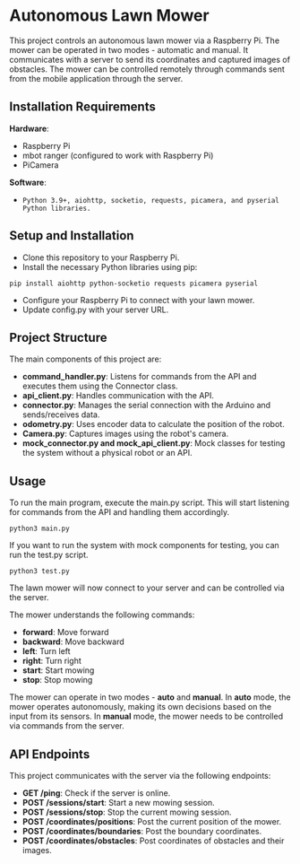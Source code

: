 # Autonomous Lawn Mower

This project controls an autonomous lawn mower via a Raspberry Pi. The mower can be operated in two modes - automatic and manual. It communicates with a server to send its coordinates and captured images of obstacles. The mower can be controlled remotely through commands sent from the mobile application through the server.

## Installation Requirements

**Hardware**:

- Raspberry Pi
- mbot ranger (configured to work with Raspberry Pi)
- PiCamera

**Software**:

- `Python 3.9+, aiohttp, socketio, requests, picamera, and pyserial Python libraries.`

## Setup and Installation

- Clone this repository to your Raspberry Pi.
- Install the necessary Python libraries using pip:

```
pip install aiohttp python-socketio requests picamera pyserial
```

- Configure your Raspberry Pi to connect with your lawn mower.
- Update config.py with your server URL.

## Project Structure

The main components of this project are:

- **command_handler.py**: Listens for commands from the API and executes them using the Connector class.
- **api_client.py**: Handles communication with the API.
- **connector.py**: Manages the serial connection with the Arduino and sends/receives data.
- **odometry.py**: Uses encoder data to calculate the position of the robot.
- **Camera.py**: Captures images using the robot's camera.
- **mock_connector.py and mock_api_client.py**: Mock classes for testing the system without a physical robot or an API.

## Usage

To run the main program, execute the main.py script. This will start listening for commands from the API and handling them accordingly.

```
python3 main.py
```

If you want to run the system with mock components for testing, you can run the test.py script.

```
python3 test.py
```

The lawn mower will now connect to your server and can be controlled via the server.

The mower understands the following commands:

- **forward**: Move forward
- **backward**: Move backward
- **left**: Turn left
- **right**: Turn right
- **start**: Start mowing
- **stop**: Stop mowing

The mower can operate in two modes - **auto** and **manual**. In **auto** mode, the mower operates autonomously, making its own decisions based on the input from its sensors. In **manual** mode, the mower needs to be controlled via commands from the server.

## API Endpoints

This project communicates with the server via the following endpoints:

- **GET /ping**: Check if the server is online.
- **POST /sessions/start**: Start a new mowing session.
- **POST /sessions/stop**: Stop the current mowing session.
- **POST /coordinates/positions**: Post the current position of the mower.
- **POST /coordinates/boundaries**: Post the boundary coordinates.
- **POST /coordinates/obstacles**: Post coordinates of obstacles and their images.
